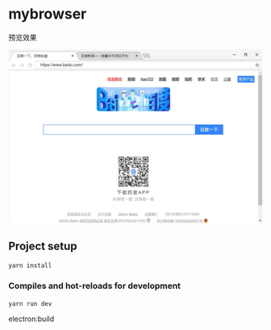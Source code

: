 # mybrowser

预览效果

![效果图](./src/assets/demo.jpg)

## Project setup

```
yarn install
```

### Compiles and hot-reloads for development

```
yarn run dev
```

electron:build
